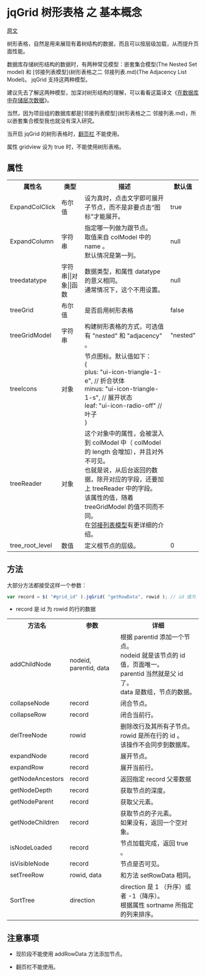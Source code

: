 # jqGrid 树形表格 之 基本概念

[原文](http://www.trirand.com/jqgridwiki/doku.php?id=wiki:treegrid)

树形表格，自然是用来展现有着树结构的数据，而且可以按层级加载，从而提升页面性能。

数据库存储树形结构的数据时，有两种常见模型：嵌套集合模型(The Nested Set model) 
和 [邻接列表模型](树形表格之二 邻接列表.md)(The Adjacency List Model)。
jqGrid 支持这两种模型。

建议先去了解这两种模型，加深对树形结构的理解，可以看看这篇译文《[在数据库中存储层次数据](http://www.360doc.com/content/05/1215/11/3500_44502.shtml)》。

当然，因为项目组的数据库都是[邻接列表模型](树形表格之二 邻接列表.md)，所以嵌套集合模型我也就没有深入研究。


当开启 jqGrid 的树形表格时，[翻页栏](翻页栏.md) 不能使用。

属性 gridview 设为 true 时，不能使用树形表格。

## 属性

<table>
    <tr>
        <th>属性名</th>
        <th>类型</th>
        <th>描述</th>
        <th>默认值</th>
    </tr>
    <tr>
        <td>ExpandColClick</td>
        <td>布尔值</td>
        <td>设为真时，点击文字即可展开子节点，而不是非要点击“图标”才能展开。</td>
        <td>true</td>
    </tr>
    <tr>
        <td>ExpandColumn</td>
        <td>字符串</td>
        <td>指定哪一列做为跟节点。<br />
            取值来自 colModel 中的 name 。 <br />
            默认情况是第一列。   
        </td>
        <td>null</td>
    </tr>
    <tr>
        <td>treedatatype</td>
        <td>字符串||对象||函数</td>
        <td>数据类型，和属性 datatype 的意义相同。 <br />
            通常情况下，这个不用设置。
        </td>
        <td>null</td>
    </tr>
    <tr>
        <td>treeGrid</td>
        <td>布尔值</td>
        <td>是否启用树形表格</td>
        <td>false</td>
    </tr>
    <tr>
        <td>treeGridModel</td>
        <td>字符串</td>
        <td>构建树形表格的方式，可选值有 "nested" 和 "adjacency" 。</td>
        <td>"nested"</td>
    </tr>
    <tr>
        <td>treeIcons</td>
        <td>对象</td>
        <td>节点图标。默认值如下：<br />
            { <br />
            plus: "ui-icon-triangle-1-e", // 折合状体 <br />
            minus: "ui-icon-triangle-1-s", // 展开状态 <br />
            leaf: "ui-icon-radio-off" // 叶子 <br />
            }
        </td>
        <td>    </td>
    </tr>
    <tr>
        <td>treeReader</td>
        <td>对象</td>
        <td>
            这个对象中的属性，会被混入到 colModel 中（ colModel 的 length 会增加），并且对外不可见。 <br />
            也就是说，从后台返回的数据，除开对应的字段，还要加上 treeReader 中的字段。 <br />
            该属性的值，随着 treeGridModel 的值不同而不同。<br />
            在<a href="树形表格之二 邻接列表.md">邻接列表模型</a>有更详细的介绍。
        </td>
        <td></td>
    </tr>
    <tr>
        <td>tree_root_level</td>
        <td>数值</td>
        <td>定义根节点的层级。</td>
        <td>0</td>
    </tr>
</table>

## 方法

大部分方法都接受这样一个参数：

```js
var record = $( "#grid_id" ).jqGrid( "getRowData", rowid ); // id 值为 rowid 的行数据 
```

* record 是 id 为 rowid 的行的数据

<table>
    <tr>
        <th>方法名</th>
        <th>参数</th>
        <th>详细</th>
    </tr>
    <tr>
        <td>addChildNode</td>
        <td>nodeid, parentid, data</td>
        <td>
            根据 parentid 添加一个节点。 <br />
            nodeid 就是该节点的 id 值，页面唯一。 <br />
            parentid 当然就是父 id 了。 <br />
            data 是数组，节点的数据。
        </td>
    </tr>
    <tr>
        <td>collapseNode</td>
        <td>record</td>
        <td>闭合节点。</td>
    </tr>
    <tr>
        <td>collapseRow</td>
        <td>record</td>
        <td>闭合当前行。</td>
    </tr>
    <tr>
        <td>delTreeNode</td>
        <td>rowid</td>
        <td>
            删除改行及其所有子节点。 <br />
            rowid 是所在行的 id 。 <br />
            该操作不会同步到数据库。
        </td>
    </tr>
    <tr>
        <td>expandNode</td>
        <td>record</td>
        <td>展开节点。</td>
    </tr>
    <tr>
        <td>expandRow</td>
        <td>record</td>
        <td>展开当前行。</td>
    </tr>
    <tr>
        <td>getNodeAncestors</td>
        <td>record</td>
        <td>返回指定 record 父辈数据</td>
    </tr>
    <tr>
        <td>getNodeDepth</td>
        <td>record</td>
        <td>获取节点的深度。</td>
    </tr>
    <tr>
        <td>getNodeParent</td>
        <td>record</td>
        <td>获取父元素。</td>
    </tr>
    <tr>
        <td>getNodeChildren</td>
        <td>record</td>
        <td>获取节点的子元素。 <br />
            如果没有，返回一个空对象。
        </td>
    </tr>
    <tr>
        <td>isNodeLoaded</td>
        <td>record</td>
        <td>节点加载完成，返回 true 。</td>
    </tr>
    <tr>
        <td>isVisibleNode</td>
        <td>record</td>
        <td>节点是否可见。</td>
    </tr>
    <tr>
        <td>setTreeRow</td>
        <td>rowid, data</td>
        <td>和方法 setRowData 相同。</td>
    </tr>
    <tr>
        <td>SortTree</td>
        <td>direction</td>
        <td>
            direction 是 1 （升序）或者 -1（降序）。 <br />
            根据属性 sortname 所指定的列来排序。
        </td>
    </tr>
</table>


## 注意事项

* 现阶段不能使用 addRowData 方法添加节点。

* 翻页栏不能使用。